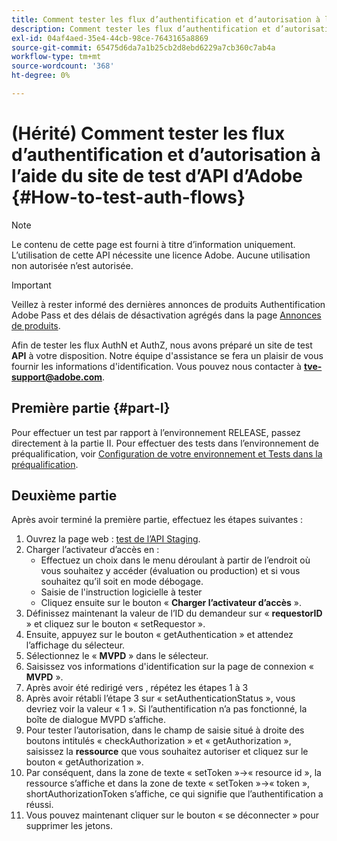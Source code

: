 ```yaml
---
title: Comment tester les flux d’authentification et d’autorisation à l’aide du site de test de l’API d’Adobe
description: Comment tester les flux d’authentification et d’autorisation à l’aide du site de test de l’API d’Adobe
exl-id: 04af4aed-35e4-44cb-98ce-7643165a8869
source-git-commit: 65475d6da7a1b25cb2d8ebd6229a7cb360c7ab4a
workflow-type: tm+mt
source-wordcount: '368'
ht-degree: 0%

---
```


# (Hérité) Comment tester les flux d’authentification et d’autorisation à l’aide du site de test d’API d’Adobe {#How-to-test-auth-flows}

>[!NOTE]
>
>Le contenu de cette page est fourni à titre d’information uniquement. L’utilisation de cette API nécessite une licence Adobe. Aucune utilisation non autorisée n’est autorisée.

>[!IMPORTANT]
>
> Veillez à rester informé des dernières annonces de produits Authentification Adobe Pass et des délais de désactivation agrégés dans la page [Annonces de produits](/help/authentication/product-announcements.md).

Afin de tester les flux AuthN et AuthZ, nous avons préparé un site de test **API** à votre disposition. Notre équipe d&#39;assistance se fera un plaisir de vous fournir les informations d&#39;identification. Vous pouvez nous contacter à **tve-support@adobe.com**.


## Première partie {#part-I}

Pour effectuer un test par rapport à l’environnement RELEASE, passez directement à la partie II.  Pour effectuer des tests dans l’environnement de préqualification, voir [&#x200B; Configuration de votre environnement et Tests dans la préqualification &#x200B;](/help/authentication/notes-technical/environments/setting-up-your-environment-and-testing-in-prequal.md).

## Deuxième partie

Après avoir terminé la première partie, effectuez les étapes suivantes :


1. Ouvrez la page web : [test de l’API Staging](https://sp.auth-staging.adobe.com/apitest/api.html).
1. Charger l’activateur d’accès en :
   * Effectuez un choix dans le menu déroulant à partir de l’endroit où vous souhaitez y accéder (évaluation ou production) et si vous souhaitez qu’il soit en mode débogage.
   * Saisie de l&#39;instruction logicielle à tester
   * Cliquez ensuite sur le bouton « **Charger l’activateur d’accès** ».
1. Définissez maintenant la valeur de l’ID du demandeur sur « **requestorID** » et cliquez sur le bouton « setRequestor ».
1. Ensuite, appuyez sur le bouton « getAuthentication » et attendez l’affichage du sélecteur.
1. Sélectionnez le « **MVPD** » dans le sélecteur.
1. Saisissez vos informations d&#39;identification sur la page de connexion « **MVPD** ».
1. Après avoir été redirigé vers , répétez les étapes 1 à 3
1. Après avoir rétabli l’étape 3 sur « setAuthenticationStatus », vous devriez voir la valeur « 1 ». Si l’authentification n’a pas fonctionné, la boîte de dialogue MVPD s’affiche.
1. Pour tester l’autorisation, dans le champ de saisie situé à droite des boutons intitulés « checkAuthorization » et « getAuthorization », saisissez la **ressource** que vous souhaitez autoriser et cliquez sur le bouton « getAuthorization ».
1. Par conséquent, dans la zone de texte « setToken »-\>« resource id », la ressource s’affiche et dans la zone de texte « setToken »-\>« token », shortAuthorizationToken s’affiche, ce qui signifie que l’authentification a réussi.
1. Vous pouvez maintenant cliquer sur le bouton « se déconnecter » pour supprimer les jetons.

